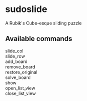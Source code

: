 sudoslide
=========

A Rubik's Cube-esque sliding puzzle

## Available commands  
slide_col  
slide_row  
add_board  
remove_board  
restore_original  
solve_board  
show  
open_list_view  
close_list_view  
